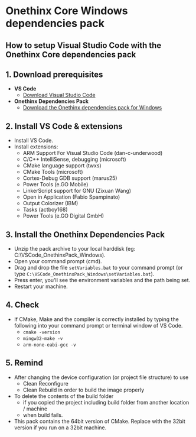 # Onethinx Core Windows dependencies pack

## How to setup Visual Studio Code with the Onethinx Core dependencies pack

## 1. Download prerequisites
- **VS Code**
    - [Download Visual Studio Code](https://code.visualstudio.com/download)
- **Onethinx Dependencies Pack**
    - [Download the Onethinx dependencies pack for Windows](https://github.com/onethinx/VSCode_OnethinxPack_Windows/archive/master.zip)
## 2. Install VS Code & extensions
  - Install VS Code.
  - Install extensions:
    - ARM Support For Visual Studio Code (dan-c-underwood)
    - C/C++ IntelliSense, debugging (microsoft)
    - CMake language support (twxs)
    - CMake Tools (microsoft)
    - Cortex-Debug GDB support (marus25)
    - Power Tools (e.GO Mobile)
    - LinkerScript support for GNU (Zixuan Wang)
    - Open in Application (Fabio Spampinato)
    - Output Colorizer (IBM)
    - Tasks (actboy168)
    - Power Tools (e.GO Digital GmbH)
## 3. Install the Onethinx Dependencies Pack
  - Unzip the pack archive to your local harddisk (eg: C:\VSCode_OnethinxPack_Windows).
  - Open your command prompt (cmd).
  - Drag and drop the file `setVariables.bat` to your command prompt (or type `C:\VSCode_OnethinxPack_Windows\setVariables.bat`).
  - Press enter, you'll see the environment variables and the path being set.
  - Restart your machine.
## 4. Check
  - If CMake, Make and the compiler is correctly installed by typing the following into your command prompt or terminal window of VS Code.
    - `cmake -version`
    - `mingw32-make -v`
    - `arm-none-eabi-gcc -v`
## 5. Remind
  - After changing the device configuration (or project file structure) to use
    - Clean Reconfigure
    - Clean Rebuild
       in order to build the image properly  
  - To delete the contents of the build folder
    - if you copied the project including build folder from another location / machine
    - when build fails.
  - This pack contains the 64bit version of CMake. Replace with the 32bit version if you run on a 32bit machine.
